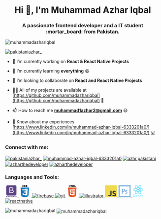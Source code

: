 <h1 align="center">Hi 👋, I'm Muhammad Azhar Iqbal</h1>
<h3 align="center">A passionate frontend developer and a IT student :mortar_board: from Pakistan.</h3>

<p align="left"> <img src="https://komarev.com/ghpvc/?username=muhammadazhariqbal&label=Profile%20views&color=0e75b6&style=flat" alt="muhammadazhariqbal" /> </p>

<p align="left"> <a href="https://twitter.com/pakistaniazhar_" target="blank"><img src="https://img.shields.io/twitter/follow/pakistaniazhar_?logo=twitter&style=for-the-badge" alt="pakistaniazhar_" /></a> </p>

- 🔭 I’m currently working on **React & React Native Projects**

- 🌱 I’m currently learning **everything** :laughing: 

- 👯 I’m looking to collaborate on **React and React Native Projects** 

- 👨‍💻 All of my projects are available at [https://github.com/muhammadazhariqbal](https://github.com/muhammadazhariqbal) :star2:

- 📫 How to reach me **muhammad1azhar2@gmail.com** :smiley:

- 📄 Know about my experiences [https://www.linkedin.com/in/muhammad-azhar-iqbal-6333201a0/](https://www.linkedin.com/in/muhammad-azhar-iqbal-6333201a0/) :computer:

<h3 align="left">Connect with me:</h3>
<p align="left">
<a href="https://twitter.com/pakistaniazhar_" target="blank"><img align="center" src="https://cdn.jsdelivr.net/npm/simple-icons@3.0.1/icons/twitter.svg" alt="pakistaniazhar_" height="30" width="40" /></a>
<a href="https://linkedin.com/in/muhammad-azhar-iqbal-6333201a0" target="blank"><img align="center" src="https://cdn.jsdelivr.net/npm/simple-icons@3.0.1/icons/linkedin.svg" alt="muhammad-azhar-iqbal-6333201a0" height="30" width="40" /></a>
<a href="https://fb.com/azhr.pakistani" target="blank"><img align="center" src="https://cdn.jsdelivr.net/npm/simple-icons@3.0.1/icons/facebook.svg" alt="azhr.pakistani" height="30" width="40" /></a>
<a href="https://instagram.com/azharthedeveloper" target="blank"><img align="center" src="https://cdn.jsdelivr.net/npm/simple-icons@3.0.1/icons/instagram.svg" alt="azharthedeveloper" height="30" width="40" /></a>
<a href="https://www.youtube.com/channel/UCvfgceFYwO7M5M3l_E1Z3QQ" target="blank"><img align="center" src="https://cdn.jsdelivr.net/npm/simple-icons@3.0.1/icons/youtube.svg" alt="azharthedeveloper" height="30" width="40" /></a>
</p>

<h3 align="left">Languages and Tools:</h3>
<p align="left"> <a href="https://getbootstrap.com" target="_blank"> <img src="https://raw.githubusercontent.com/devicons/devicon/master/icons/bootstrap/bootstrap-plain-wordmark.svg" alt="bootstrap" width="40" height="40"/> </a> <a href="https://www.w3schools.com/css/" target="_blank"> <img src="https://raw.githubusercontent.com/devicons/devicon/master/icons/css3/css3-original-wordmark.svg" alt="css3" width="40" height="40"/> </a> <a href="https://firebase.google.com/" target="_blank"> <img src="https://www.vectorlogo.zone/logos/firebase/firebase-icon.svg" alt="firebase" width="40" height="40"/> </a> <a href="https://git-scm.com/" target="_blank"> <img src="https://www.vectorlogo.zone/logos/git-scm/git-scm-icon.svg" alt="git" width="40" height="40"/> </a> <a href="https://www.w3.org/html/" target="_blank"> <img src="https://raw.githubusercontent.com/devicons/devicon/master/icons/html5/html5-original-wordmark.svg" alt="html5" width="40" height="40"/> </a> <a href="https://www.adobe.com/in/products/illustrator.html" target="_blank"> <img src="https://www.vectorlogo.zone/logos/adobe_illustrator/adobe_illustrator-icon.svg" alt="illustrator" width="40" height="40"/> </a> <a href="https://developer.mozilla.org/en-US/docs/Web/JavaScript" target="_blank"> <img src="https://raw.githubusercontent.com/devicons/devicon/master/icons/javascript/javascript-original.svg" alt="javascript" width="40" height="40"/> </a> <a href="https://www.photoshop.com/en" target="_blank"> <img src="https://raw.githubusercontent.com/devicons/devicon/master/icons/photoshop/photoshop-line.svg" alt="photoshop" width="40" height="40"/> </a> <a href="https://reactjs.org/" target="_blank"> <img src="https://raw.githubusercontent.com/devicons/devicon/master/icons/react/react-original-wordmark.svg" alt="react" width="40" height="40"/> </a> <a href="https://reactnative.dev/" target="_blank"> <img src="https://reactnative.dev/img/header_logo.svg" alt="reactnative" width="40" height="40"/> </a> </p>

<p><img align="left" src="https://github-readme-stats.vercel.app/api/top-langs?username=muhammadazhariqbal&show_icons=true&locale=en&layout=compact" alt="muhammadazhariqbal" /></p>

<p>&nbsp;<img align="center" src="https://github-readme-stats.vercel.app/api?username=muhammadazhariqbal&show_icons=true&locale=en" alt="muhammadazhariqbal" /></p>

